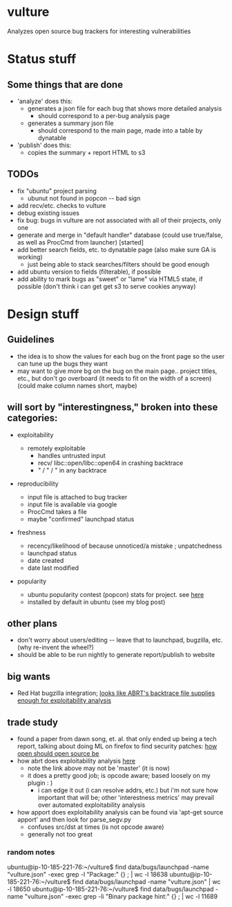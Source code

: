 vulture
=======

Analyzes open source bug trackers for interesting vulnerabilities

# Status stuff

## Some things that are done
- 'analyze' does this:
    - generates a json file for each bug that shows more detailed analysis 
        - should correspond to a per-bug analysis page
    - generates a summary json file 
        - should correspond to the main page, made into a table by dynatable
- 'publish' does this:
    - copies the summary + report HTML to s3

## TODOs
- fix "ubuntu" project parsing
    - ubunut not found in popcon -- bad sign
- add recv/etc. checks to vulture
- debug existing issues
- fix bug: bugs in vulture are not associated with all of their projects, only one
- generate and merge in "default handler" database (could use true/false, as well as ProcCmd from launcher) [started]
- add better search fields, etc. to dynatable page (also make sure GA is working)
    - just being able to stack searches/filters should be good enough
- add ubuntu version to fields (filterable), if possible
- add ability to mark bugs as "sweet" or "lame" via HTML5 state, if possible (don't think i can get get s3 to serve cookies anyway)

# Design stuff

## Guidelines
- the idea is to show the values for each bug on the front page so the user can tune up the bugs they want
- may want to give more bg on the bug on the main page.. project titles, etc., but don't go overboard (it needs to fit on the width of a screen) (could make column names short, maybe)

## will sort by "interestingness," broken into these categories:

- exploitability
    - remotely exploitable
        - handles untrusted input
        - recv/ libc::open/libc::open64 in crashing backtrace
        - " / " / " in any backtrace

- reproducibility
    - input file is attached to bug tracker
    - input file is available via google
    - ProcCmd takes a file
    - maybe "confirmed" launchpad status

- freshness
    - recency/likelihood of because unnoticed/a mistake ; unpatchedness
    - launchpad status
    - date created
    - date last modified

- popularity
    - ubuntu popularity contest (popcon) stats for project. see [here](http://popcon.ubuntu.com/)
    - installed by default in ubuntu (see my blog post)

## other plans
- don't worry about users/editing -- leave that to launchpad, bugzilla, etc. (why re-invent the wheel?)
- should be able to be run nightly to generate report/publish to website

## big wants
- Red Hat bugzilla integration; [looks like ABRT's backtrace file supplies enough for exploitability analysis](https://bugzilla.redhat.com/show_bug.cgi?id=1048457)


## trade study
- found a paper from dawn song, et. al. that only ended up being a tech report, talking about doing ML on firefox to find security patches: [how open should open source be](http://www.eecs.berkeley.edu/Pubs/TechRpts/2011/EECS-2011-98.html)
- how abrt does exploitability analysis [here](https://github.com/abrt/abrt/blob/1fe8dc16e855c7802ed57cd5b47a11235dc53b07/src/plugins/abrt-gdb-exploitable)
    - note the link above may not be 'master' (it is now)
    - it does a pretty good job; is opcode aware; based loosely on my plugin : )
        - i can edge it out (i can resolve addrs, etc.) but i'm not sure how important that will be; other 'interestness metrics' may prevail over automated exploitability analysis
- how apport does exploitability analysis can be found via 'apt-get source apport' and then look for parse\_segv.py
    - confuses src/dst at times (is not opcode aware)
    - generally not too great

### random notes
ubuntu@ip-10-185-221-76:~/vulture$ find data/bugs/launchpad -name "vulture.json" -exec grep -l "Package:" {} \; | wc -l
18638
ubuntu@ip-10-185-221-76:~/vulture$ find data/bugs/launchpad -name "vulture.json" | wc -l
18650
ubuntu@ip-10-185-221-76:~/vulture$ find data/bugs/launchpad -name "vulture.json" -exec grep -li "Binary package hint:" {} \; | wc -l
11689

